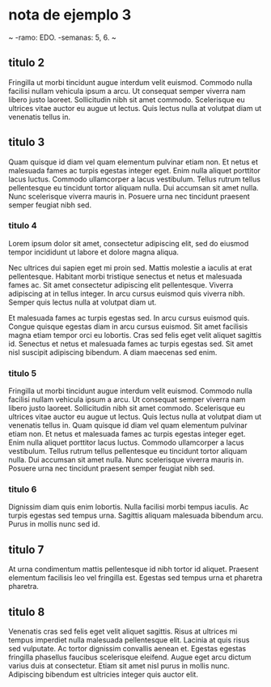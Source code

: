 # nota de ejemplo 3

~
-ramo: EDO.
-semanas: 5, 6.
~

## titulo 2

Fringilla ut morbi tincidunt augue interdum velit euismod. Commodo nulla facilisi nullam vehicula ipsum a arcu. Ut consequat semper viverra nam libero justo laoreet. Sollicitudin nibh sit amet commodo. Scelerisque eu ultrices vitae auctor eu augue ut lectus. Quis lectus nulla at volutpat diam ut venenatis tellus in.

## titulo 3

Quam quisque id diam vel quam elementum pulvinar etiam non. Et netus et malesuada fames ac turpis egestas integer eget. Enim nulla aliquet porttitor lacus luctus. Commodo ullamcorper a lacus vestibulum. Tellus rutrum tellus pellentesque eu tincidunt tortor aliquam nulla. Dui accumsan sit amet nulla. Nunc scelerisque viverra mauris in. Posuere urna nec tincidunt praesent semper feugiat nibh sed.

### titulo 4

Lorem ipsum dolor sit amet, consectetur adipiscing elit, sed do eiusmod tempor incididunt ut labore et dolore magna aliqua. 

Nec ultrices dui sapien eget mi proin sed. Mattis molestie a iaculis at erat pellentesque. Habitant morbi tristique senectus et netus et malesuada fames ac. Sit amet consectetur adipiscing elit pellentesque. Viverra adipiscing at in tellus integer. In arcu cursus euismod quis viverra nibh. Semper quis lectus nulla at volutpat diam ut. 

Et malesuada fames ac turpis egestas sed. In arcu cursus euismod quis. Congue quisque egestas diam in arcu cursus euismod. Sit amet facilisis magna etiam tempor orci eu lobortis. Cras sed felis eget velit aliquet sagittis id. Senectus et netus et malesuada fames ac turpis egestas sed. Sit amet nisl suscipit adipiscing bibendum. A diam maecenas sed enim.

### titulo 5

Fringilla ut morbi tincidunt augue interdum velit euismod. Commodo nulla facilisi nullam vehicula ipsum a arcu. Ut consequat semper viverra nam libero justo laoreet. Sollicitudin nibh sit amet commodo. Scelerisque eu ultrices vitae auctor eu augue ut lectus. Quis lectus nulla at volutpat diam ut venenatis tellus in. Quam quisque id diam vel quam elementum pulvinar etiam non. Et netus et malesuada fames ac turpis egestas integer eget. Enim nulla aliquet porttitor lacus luctus. Commodo ullamcorper a lacus vestibulum. Tellus rutrum tellus pellentesque eu tincidunt tortor aliquam nulla. Dui accumsan sit amet nulla. Nunc scelerisque viverra mauris in. Posuere urna nec tincidunt praesent semper feugiat nibh sed.

### titulo 6

Dignissim diam quis enim lobortis. Nulla facilisi morbi tempus iaculis. Ac turpis egestas sed tempus urna. Sagittis aliquam malesuada bibendum arcu. Purus in mollis nunc sed id. 

## titulo 7

At urna condimentum mattis pellentesque id nibh tortor id aliquet. Praesent elementum facilisis leo vel fringilla est. Egestas sed tempus urna et pharetra pharetra. 

## titulo 8

Venenatis cras sed felis eget velit aliquet sagittis. Risus at ultrices mi tempus imperdiet nulla malesuada pellentesque elit. Lacinia at quis risus sed vulputate. Ac tortor dignissim convallis aenean et. Egestas egestas fringilla phasellus faucibus scelerisque eleifend. Augue eget arcu dictum varius duis at consectetur. Etiam sit amet nisl purus in mollis nunc. Adipiscing bibendum est ultricies integer quis auctor elit.

